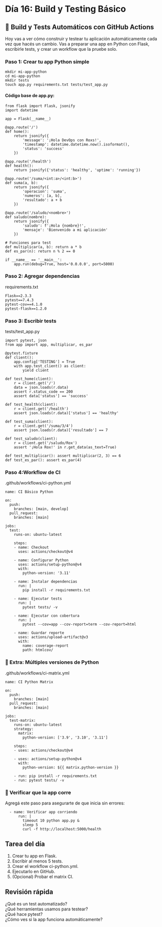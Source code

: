 # Día 16: Build y Testing Básico
 
## 🧪 Build y Tests Automáticos con GitHub Actions
Hoy vas a ver cómo construir y testear tu aplicación automáticamente cada vez que hacés un cambio. Vas a preparar una app en Python con Flask, escribirle tests, y crear un workflow que la pruebe solo.

### Paso 1: Crear tu app Python simple
```
mkdir mi-app-python
cd mi-app-python
mkdir tests
touch app.py requirements.txt tests/test_app.py
```
#### Código base de app.py:
```
from flask import Flask, jsonify
import datetime

app = Flask(__name__)

@app.route('/')
def home():
    return jsonify({
        'message': '¡Hola DevOps con Roxs!',
        'timestamp': datetime.datetime.now().isoformat(),
        'status': 'success'
    })

@app.route('/health')
def health():
    return jsonify({'status': 'healthy', 'uptime': 'running'})

@app.route('/suma/<int:a>/<int:b>')
def suma(a, b):
    return jsonify({
        'operacion': 'suma',
        'numeros': [a, b],
        'resultado': a + b
    })

@app.route('/saludo/<nombre>')
def saludo(nombre):
    return jsonify({
        'saludo': f'¡Hola {nombre}!',
        'mensaje': 'Bienvenido a mi aplicación'
    })

# Funciones para test
def multiplicar(a, b): return a * b
def es_par(n): return n % 2 == 0

if __name__ == '__main__':
    app.run(debug=True, host='0.0.0.0', port=5000)
```

### Paso 2: Agregar dependencias 
requirements.txt
```
Flask==2.3.3
pytest==7.4.3
pytest-cov==4.1.0
pytest-flask==1.2.0
```
### Paso 3: Escribir tests
tests/test_app.py
```
import pytest, json
from app import app, multiplicar, es_par

@pytest.fixture
def client():
    app.config['TESTING'] = True
    with app.test_client() as client:
        yield client

def test_home(client):
    r = client.get('/')
    data = json.loads(r.data)
    assert r.status_code == 200
    assert data['status'] == 'success'

def test_health(client):
    r = client.get('/health')
    assert json.loads(r.data)['status'] == 'healthy'

def test_suma(client):
    r = client.get('/suma/3/4')
    assert json.loads(r.data)['resultado'] == 7

def test_saludo(client):
    r = client.get('/saludo/Rox')
    assert '¡Hola Rox!' in r.get_data(as_text=True)

def test_multiplicar(): assert multiplicar(2, 3) == 6
def test_es_par(): assert es_par(4)
```
### Paso 4:Workflow de CI
.github/workflows/ci-python.yml
```
name: CI Básico Python

on:
  push:
    branches: [main, develop]
  pull_request:
    branches: [main]

jobs:
  test:
    runs-on: ubuntu-latest

    steps:
    - name: Checkout
      uses: actions/checkout@v4

    - name: Configurar Python
      uses: actions/setup-python@v4
      with:
        python-version: '3.11'

    - name: Instalar dependencias
      run: |
        pip install -r requirements.txt

    - name: Ejecutar tests
      run: |
        pytest tests/ -v

    - name: Ejecutar con cobertura
      run: |
        pytest --cov=app --cov-report=term --cov-report=html

    - name: Guardar reporte
      uses: actions/upload-artifact@v3
      with:
        name: coverage-report
        path: htmlcov/
```
### 🧪 Extra: Múltiples versiones de Python
.github/workflows/ci-matrix.yml
```
name: CI Python Matrix

on:
  push:
    branches: [main]
  pull_request:
    branches: [main]

jobs:
  test-matrix:
    runs-on: ubuntu-latest
    strategy:
      matrix:
        python-version: ['3.9', '3.10', '3.11']

    steps:
    - uses: actions/checkout@v4

    - uses: actions/setup-python@v4
      with:
        python-version: ${{ matrix.python-version }}

    - run: pip install -r requirements.txt
    - run: pytest tests/ -v
```
### 🧹 Verificar que la app corre
Agregá este paso para asegurarte de que inicia sin errores:
```
  - name: Verificar app corriendo
      run: |
        timeout 10 python app.py &
        sleep 5
        curl -f http://localhost:5000/health
```

## Tarea del día
1. Crear tu app en Flask.
2. Escribir al menos 5 tests.
3. Crear el workflow ci-python.yml.
4. Ejecutarlo en GitHub.
5. (Opcional) Probar el matrix CI.

## Revisión rápida 
¿Qué es un test automatizado?	
¿Qué herramientas usamos para testear?	
¿Qué hace pytest?	
¿Cómo ves si la app funciona automáticamente?	